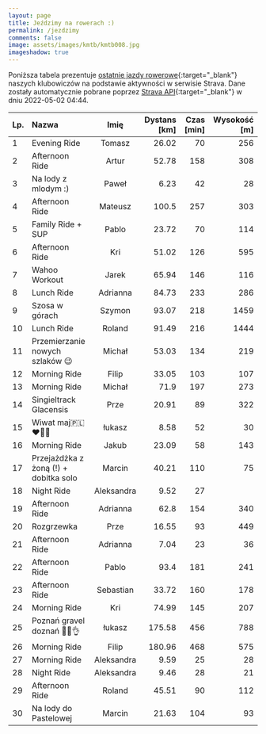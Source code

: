 ```yaml
---
layout: page
title: Jeździmy na rowerach :)
permalink: /jezdzimy
comments: false
image: assets/images/kmtb/kmtb008.jpg
imageshadow: true
---
```


Poniższa tabela prezentuje [ostatnie jazdy rowerowe](https://www.strava.com/clubs/336381){:target="_blank"} naszych klubowiczów na podstawie aktywności w serwisie Strava. Dane zostały automatycznie pobrane poprzez [Strava API](https://developers.strava.com/docs/reference/#api-Clubs-getClubActivitiesById){:target="_blank"} w dniu 2022-05-02 04:44.

Lp. | Nazwa | Imię | Dystans [km] | Czas [min] | Wysokość [m]
:--- | :--- | :---: | ---: | ---: | ---:
1|Evening Ride|Tomasz|26.02|70|256
2|Afternoon Ride|Artur|52.78|158|308
3|Na lody z mlodym :)|Paweł|6.23|42|28
4|Afternoon Ride|Mateusz|100.5|257|303
5|Family Ride + SUP|Pablo|23.72|70|114
6|Afternoon Ride|Kri|51.02|126|595
7|Wahoo Workout|Jarek|65.94|146|116
8|Lunch Ride|Adrianna|84.73|233|286
9|Szosa w górach|Szymon|93.07|218|1459
10|Lunch Ride|Roland|91.49|216|1444
11|Przemierzanie nowych szlaków 😉|Michał|53.03|134|219
12|Morning Ride|Filip|33.05|103|107
13|Morning Ride|Michał|71.9|197|273
14|Singieltrack Glacensis|Prze|20.91|89|322
15|Wiwat maj🇵🇱♥️🚵‍♂️|łukasz|8.58|52|30
16|Morning Ride|Jakub|23.09|58|143
17|Przejażdżka z żoną (!) + dobitka solo|Marcin|40.21|110|75
18|Night Ride|Aleksandra|9.52|27|
19|Afternoon Ride|Adrianna|62.8|154|340
20|Rozgrzewka |Prze|16.55|93|449
21|Afternoon Ride|Adrianna|7.04|23|36
22|Afternoon Ride|Pablo|93.4|181|241
23|Afternoon Ride|Sebastian|33.72|160|178
24|Morning Ride|Kri|74.99|145|207
25|Poznań gravel doznań 🚵‍♂️👌|łukasz|175.58|456|788
26|Morning Ride|Filip|180.96|468|575
27|Morning Ride|Aleksandra|9.59|25|28
28|Night Ride|Aleksandra|9.46|28|21
29|Afternoon Ride|Roland|45.51|90|112
30|Na lody do Pastelowej|Marcin|21.63|104|93
